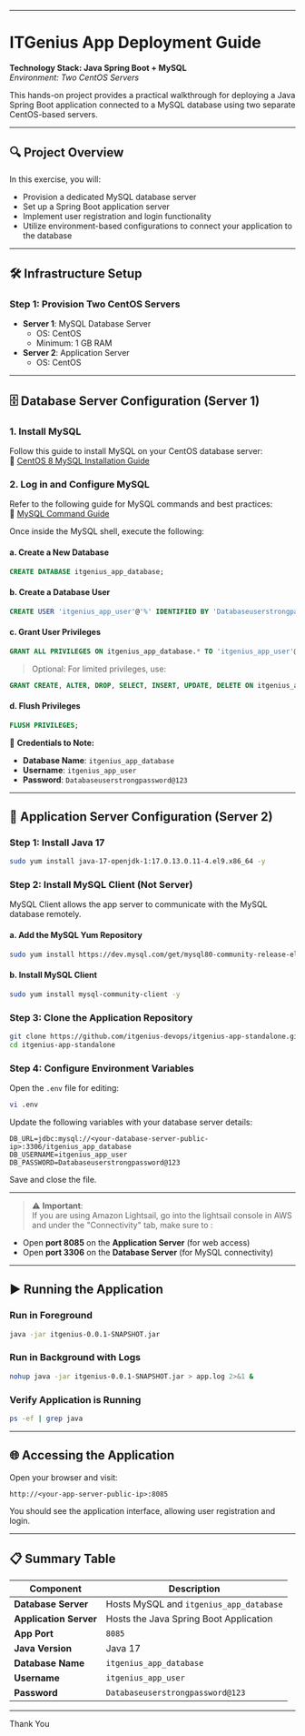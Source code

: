 

---

# **ITGenius App Deployment Guide**  
**Technology Stack: Java Spring Boot + MySQL**  
*Environment: Two CentOS Servers*

This hands-on project provides a practical walkthrough for deploying a Java Spring Boot application connected to a MySQL database using two separate CentOS-based servers.

---

## 🔍 **Project Overview**

In this exercise, you will:

- Provision a dedicated MySQL database server
- Set up a Spring Boot application server
- Implement user registration and login functionality
- Utilize environment-based configurations to connect your application to the database

---

## 🛠️ **Infrastructure Setup**

### Step 1: Provision Two CentOS Servers

- **Server 1**: MySQL Database Server  
  - OS: CentOS  
  - Minimum: 1 GB RAM  
- **Server 2**: Application Server  
  - OS: CentOS  

---

## 🗄️ **Database Server Configuration (Server 1)**

### 1. Install MySQL

Follow this guide to install MySQL on your CentOS database server:  
🔗 [CentOS 8 MySQL Installation Guide](https://itgenius-team-u5ijt9rh.atlassian.net/wiki/spaces/documentat/pages/14417929/CentOS+8)

### 2. Log in and Configure MySQL

Refer to the following guide for MySQL commands and best practices:  
🔗 [MySQL Command Guide](https://itgenius-team-u5ijt9rh.atlassian.net/wiki/spaces/documentat/pages/14319683/Commands+Practice)

Once inside the MySQL shell, execute the following:

#### a. Create a New Database

```sql
CREATE DATABASE itgenius_app_database;
```

#### b. Create a Database User

```sql
CREATE USER 'itgenius_app_user'@'%' IDENTIFIED BY 'Databaseuserstrongpassword@123';
```

#### c. Grant User Privileges

```sql
GRANT ALL PRIVILEGES ON itgenius_app_database.* TO 'itgenius_app_user'@'%';
```

> Optional: For limited privileges, use:

```sql
GRANT CREATE, ALTER, DROP, SELECT, INSERT, UPDATE, DELETE ON itgenius_app_database.* TO 'itgenius_app_user'@'%';
```

#### d. Flush Privileges

```sql
FLUSH PRIVILEGES;
```

📌 **Credentials to Note:**

- **Database Name**: `itgenius_app_database`
- **Username**: `itgenius_app_user`
- **Password**: `Databaseuserstrongpassword@123`

---

## 🚀 **Application Server Configuration (Server 2)**

### Step 1: Install Java 17

```bash
sudo yum install java-17-openjdk-1:17.0.13.0.11-4.el9.x86_64 -y
```

### Step 2: Install MySQL Client (Not Server)

MySQL Client allows the app server to communicate with the MySQL database remotely.

#### a. Add the MySQL Yum Repository

```bash
sudo yum install https://dev.mysql.com/get/mysql80-community-release-el7-1.noarch.rpm -y
```

#### b. Install MySQL Client

```bash
sudo yum install mysql-community-client -y
```

### Step 3: Clone the Application Repository

```bash
git clone https://github.com/itgenius-devops/itgenius-app-standalone.git
cd itgenius-app-standalone
```

### Step 4: Configure Environment Variables

Open the `.env` file for editing:

```bash
vi .env
```

Update the following variables with your database server details:

```
DB_URL=jdbc:mysql://<your-database-server-public-ip>:3306/itgenius_app_database
DB_USERNAME=itgenius_app_user
DB_PASSWORD=Databaseuserstrongpassword@123
```

Save and close the file.

---

> ⚠️ **Important**:  
If you are using Amazon Lightsail, go into the lightsail console in AWS and under the "Connectivity" tab, make sure to  :
- Open **port 8085** on the **Application Server** (for web access)
- Open **port 3306** on the **Database Server** (for MySQL connectivity)

---

## ▶️ **Running the Application**

### Run in Foreground

```bash
java -jar itgenius-0.0.1-SNAPSHOT.jar
```

### Run in Background with Logs

```bash
nohup java -jar itgenius-0.0.1-SNAPSHOT.jar > app.log 2>&1 &
```

### Verify Application is Running

```bash
ps -ef | grep java
```

---

## 🌐 **Accessing the Application**

Open your browser and visit:

```
http://<your-app-server-public-ip>:8085
```

You should see the application interface, allowing user registration and login.

---

## 📋 **Summary Table**

| Component        | Description                                      |
|------------------|--------------------------------------------------|
| **Database Server** | Hosts MySQL and `itgenius_app_database`         |
| **Application Server** | Hosts the Java Spring Boot Application        |
| **App Port**      | `8085`                                           |
| **Java Version**  | Java 17                                          |
| **Database Name** | `itgenius_app_database`                          |
| **Username**      | `itgenius_app_user`                              |
| **Password**      | `Databaseuserstrongpassword@123`                |

---

Thank You
